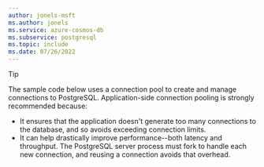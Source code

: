 ```yaml
---
author: jonels-msft
ms.author: jonels
ms.service: azure-cosmos-db
ms.subservice: postgresql
ms.topic: include
ms.date: 07/26/2022
---
```


> [!TIP]
>
> The sample code below uses a connection pool to create and manage connections
> to PostgreSQL. Application-side connection pooling is strongly recommended
> because:
>
> * It ensures that the application doesn't generate too many connections to
>   the database, and so avoids exceeding connection limits.
> * It can help drastically improve performance--both latency and throughput.
>   The PostgreSQL server process must fork to handle each new connection, and
>   reusing a connection avoids that overhead.
